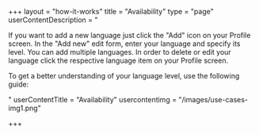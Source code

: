 +++
layout = "how-it-works"
title = "Availability"
type = "page"
userContentDescription = "<p>If you want to add a new language just click the \"Add\" icon on your Profile screen. In the \"Add new\" edit form, enter your language and specify its level. You can add multiple languages. In order to delete or edit your language click the respective language item on your Profile screen.</p><p>To get a better understanding of your language level, use the following guide:</p>"
userContentTitle = "Availability"
usercontentimg = "/images/use-cases-img1.png"

+++
